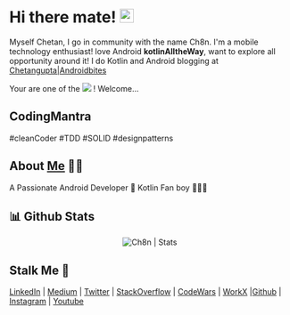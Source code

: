 # Hi there mate! <img src="https://media.giphy.com/media/hvRJCLFzcasrR4ia7z/giphy.gif" width="25px">
Myself Chetan, I go in community with the name Ch8n. I'm a mobile technology enthusiast! love Android __kotlinAlltheWay__, want to explore all opportunity around it! I do Kotlin and Android blogging at [Chetangupta|Androidbites](https://chetangupta.net)

Your are one of the ![](https://visitor-badge.glitch.me/badge?page_id=ch8n) ! Welcome...

## CodingMantra
#cleanCoder #TDD #SOLID #designpatterns

## About [Me](https://chetangupta.net/about/) 🙋‍♀️ 
 A Passionate Android Developer 🚀 
 Kotlin Fan boy 👨🏻‍💻
 

## 📊 Github Stats
<p align="center"> <img src="https://github-readme-stats.vercel.app/api?username=ch8n&count_private=true&show_icons=true&include_all_commits=true" alt="Ch8n | Stats" />

## Stalk Me 👀
[LinkedIn](https://bit.ly/ch8n-linkdIn) | [Medium](https://bit.ly/ch8n-medium-blog) | [Twitter](https://bit.ly/ch8n-twitter) | [StackOverflow](https://bit.ly/ch8n-stackOflow) | [CodeWars](https://bit.ly/ch8n-codewar) | [WorkX](https://bit.ly/ch8n-home) |[Github](https://bit.ly/ch8n-git) | [Instagram](https://bit.ly/ch8n-insta) | [Youtube](https://bit.ly/ch8n-youtube) 

